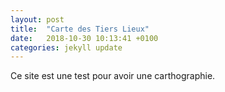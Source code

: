 ```yaml
---
layout: post
title:  "Carte des Tiers Lieux"
date:   2018-10-30 10:13:41 +0100
categories: jekyll update
---
```

Ce site est une test pour avoir une carthographie.


